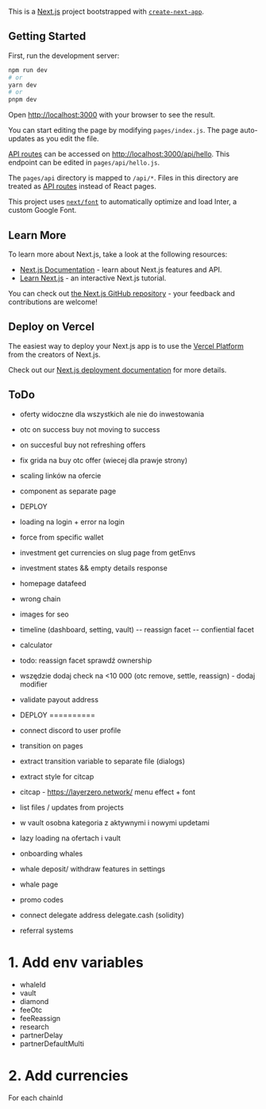 This is a [Next.js](https://nextjs.org/) project bootstrapped with [`create-next-app`](https://github.com/vercel/next.js/tree/canary/packages/create-next-app).

## Getting Started

First, run the development server:

```bash
npm run dev
# or
yarn dev
# or
pnpm dev
```

Open [http://localhost:3000](http://localhost:3000) with your browser to see the result.

You can start editing the page by modifying `pages/index.js`. The page auto-updates as you edit the file.

[API routes](https://nextjs.org/docs/api-routes/introduction) can be accessed on [http://localhost:3000/api/hello](http://localhost:3000/api/hello). This endpoint can be edited in `pages/api/hello.js`.

The `pages/api` directory is mapped to `/api/*`. Files in this directory are treated as [API routes](https://nextjs.org/docs/api-routes/introduction) instead of React pages.

This project uses [`next/font`](https://nextjs.org/docs/basic-features/font-optimization) to automatically optimize and load Inter, a custom Google Font.

## Learn More

To learn more about Next.js, take a look at the following resources:

- [Next.js Documentation](https://nextjs.org/docs) - learn about Next.js features and API.
- [Learn Next.js](https://nextjs.org/learn) - an interactive Next.js tutorial.

You can check out [the Next.js GitHub repository](https://github.com/vercel/next.js/) - your feedback and contributions are welcome!

## Deploy on Vercel

The easiest way to deploy your Next.js app is to use the [Vercel Platform](https://vercel.com/new?utm_medium=default-template&filter=next.js&utm_source=create-next-app&utm_campaign=create-next-app-readme) from the creators of Next.js.

Check out our [Next.js deployment documentation](https://nextjs.org/docs/deployment) for more details.


## ToDo
- oferty widoczne dla wszystkich ale nie do inwestowania

- otc on success buy not moving to success
- on succesful buy not refreshing offers
- fix grida na buy otc offer (wiecej dla prawje strony)

- scaling linków na ofercie
- component as separate page

- DEPLOY

- loading na login + error na login
- force from specific wallet
- investment get currencies on slug page from getEnvs
- investment states && empty details response

- homepage datafeed

- wrong chain
- images for seo

- timeline (dashboard, setting, vault)
  -- reassign facet
  -- confiential facet

- calculator
- todo: reassign facet sprawdź ownership
- wszędzie dodaj check na <10 000 (otc remove, settle, reassign) - dodaj modifier
- validate payout address

- DEPLOY
==========
- connect discord to user profile
- transition on pages
- extract transition variable to separate file (dialogs)
- extract style for citcap
- citcap - https://layerzero.network/ menu effect + font

- list files / updates from projects
- w vault osobna kategoria z aktywnymi i nowymi updetami
- lazy loading na ofertach i vault
- onboarding whales
- whale deposit/ withdraw features in settings
- whale page
- promo codes

- connect delegate address delegate.cash (solidity)
- referral systems


# 1. Add env variables
- whaleId
- vault
- diamond
- feeOtc
- feeReassign
- research
- partnerDelay
- partnerDefaultMulti

# 2. Add currencies 
For each chainId


